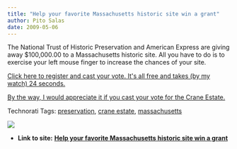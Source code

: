```yaml
---
title: "Help your favorite Massachusetts historic site win a grant"
author: Pito Salas
date: 2009-05-06
---
```




The National Trust of Historic Preservation and American Express are giving
away $100,000.00 to a Massachusetts historic site. All you have to do is to
exercise your left mouse finger to increase the chances of your site.

[Click here to register and cast your vote. It's all free and takes (by my
watch) 24
seconds.](<http://www.partnersinpreservation.com/boston/index.php?sec=votres&act=tnx>)

[By the way, I would appreciate it if you cast your vote for the Crane
Estate.](<http://www.partnersinpreservation.com/boston/index.php?sec=exploc&locID=17>)

Technorati Tags: [preservation](<http://technorati.com/tag/preservation>),
[crane estate](<http://technorati.com/tag/crane%20estate>),
[massachusetts](<http://technorati.com/tag/massachusetts>)

![](https://i0.wp.com/img.zemanta.com/pixy.gif?w=584)


* **Link to site:** **[Help your favorite Massachusetts historic site win a grant](None)**
